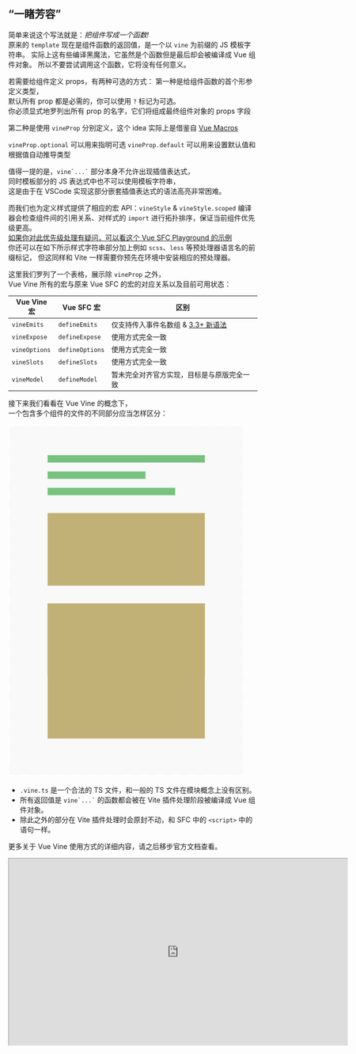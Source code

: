 <h2 class="font-bold text-coolGray">
  “一睹芳容”
</h2>

<p v-click="[0,1]" class="flex flex-col transition-800 w-auto lh-2 text-coolgray-300 text-4">
  <span class="my1">
    简单来说这个写法就是：<i text-6 font-bold>把组件写成一个函数!</i><br>
  </span>
  <span class="my1">
    原来的 <code>template</code> 现在是组件函数的返回值，是一个以 <code>vine</code> 为前缀的 JS 模板字符串。
  </span>
  <span class="my1 text-coolgray-200/80">
    实际上这有些编译黑魔法，它虽然是个函数但是最后却会被编译成 Vue 组件对象。
  </span>
  <span class="text-amber-200/90">
    所以不要尝试调用这个函数，它将没有任何意义。
  </span>
</p>

<p v-click="[1,2]" class="flex flex-col transition-800 w-auto lh-2 text-coolgray-300 text-4">
  <span class="my1 text-6 font-bold text-emerald-300">
    若需要给组件定义 props，有两种可选的方式：
  </span>
  <span class="my1">
    第一种是给组件函数的首个形参定义类型，<br>
    默认所有 prop 都是必需的，你可以使用 <code>?</code> 标记为可选。<br>
    <span class="text-amber-200/90 font-bold">
      你必须显式地罗列出所有 prop 的名字，它们将组成最终组件对象的 props 字段
    </span>
  </span>
</p>

<p v-click="[2,3]" class="flex flex-col transition-800 w-auto lh-2 text-coolgray-300 text-4">
  <span class="my1">
    第二种是使用 <code>vineProp</code> 分别定义，这个 idea 实际上是借鉴自
    <a href="https://vue-macros.dev" class="font-bold text-fuchsia-300">Vue Macros</a>
  </span>
  <div class="flex flex-col my1">
    <span class="my1"><code>vineProp.optional</code> 可以用来指明可选</span>
    <span class="my1"><code>vineProp.default</code> 可以用来设置默认值和根据值自动推导类型</span>
  </div>
</p>

<p v-click="[3,4]" class="flex flex-col transition-800 w-auto lh-2 text-coolgray-300 text-4">
  <span class="my1">
    值得一提的是，<code>vine`...`</code> 部分本身不允许出现插值表达式，<br>
    同时模板部分的 JS 表达式中也不可以使用模板字符串，<br>
    <span class="text-coolgray-100/60">
      这是由于在 VSCode 实现这部分嵌套插值表达式的语法高亮非常困难。
    </span>
    <div class="inline-block text-6 translate-y-1" i-twemoji:face-with-tongue />
  </span>
</p>

<p v-click="[4,5]" class="flex flex-col transition-800 w-auto lh-2 text-coolgray-300 text-4">
  <span class="my1 text-6 font-bold text-emerald-300">
    而我们也为定义样式提供了相应的宏 API：<code>vineStyle</code> & <code>vineStyle.scoped</code>
  </span>
  <span class="my1">
    编译器会检查组件间的引用关系、对样式的 <code>import</code> 进行拓扑排序，保证当前组件优先级更高。<br>
    <a
      href="https://play.vuejs.org/#__PROD__eNqVUk1PwzAM/Sshl4I0tZrgNDokmCYBB0CAxCWX0nptRppESTqKqv53nHQr40OTuMV+z/azXzp6qXW8aYDOaGpzw7UjFlyjichkOWfUWUYvmOS1VsaRRcVFQVZG1SSKkxD54mgkdMTAivRbygDlSlpHaluSuUePo2sQQpEXZURxFJ0wmSbDZJyDgYNai8wBRoSk1ZTkIrPWSwHrUEzXhV59nybVdCANshIM0mSvHEPrPoR/xr6YdJ6dK6HMDJUU50z2YfqWRCe4Lqpd8TJeWyXxJqGC0VzVmgsw99px3IbR2dDLYxku834bcs40MNnl8wrytz/ya9v6HKMPBiyYDTA6Yi4zJeCSHl4+3UGL7xGsVdEIZB8AH8Eq0XiNA+2qkQXK3uMFtTfBLC7LZ7tsHUi7W8oL9cw+8BlFAxcHVv+SexqfhTq8KF5x/Bj+V333s+Cbn4YO3UJNoCTI+ZeVr6KBX172n0d99Hg="
      class="text-3 text-coolgray-100/60">如果你对此优先级处理有疑问，可以看这个 Vue SFC Playground 的示例
    </a> 
    <br>
    你还可以在如下所示样式字符串部分加上例如 <code>scss</code>、<code>less</code> 等预处理器语言名的前缀标记，
    <span class="text-coolgray-200/80">
      但这同样和 Vite 一样需要你预先在环境中安装相应的预处理器。
    </span>
  </span>
</p>

<p v-click="[5,6]" class="flex flex-col transition-800 w-auto lh-2 text-coolgray-300 text-4">
  <span class="mb4">
    这里我们罗列了一个表格，展示除 <code>vineProp</code> 之外，<br>
    Vue Vine 所有的宏与原来 Vue SFC 的宏的对应关系以及目前可用状态：
  </span>

  | Vue Vine 宏 | Vue SFC 宏 | 区别 |
  | --- | --- | --- |
  | `vineEmits` | `defineEmits` | <span class="text-amber-200/90">仅支持传入事件名数组 & <a href="https://vuejs.org/api/sfc-script-setup.html#type-only-props-emit-declarations">3.3+ 新语法</a></span> |
  | `vineExpose` | `defineExpose` | <span class="text-green-200/90">使用方式完全一致</span> |
  | `vineOptions` | `defineOptions` | <span class="text-green-200/90">使用方式完全一致</span> |
  | `vineSlots` | `defineSlots` | <span class="text-green-200/90">使用方式完全一致</span> |
  | `vineModel` | `defineModel` | <span class="text-rose-200/90">暂未完全对齐官方实现，目标是与原版完全一致</span> |

</p>

<p v-click="[6,10]" class="flex flex-col transition-800 w-auto lh-2 text-coolgray-300 text-4">
  <span class="text-5 mb4 lh-10">
    接下来我们看看在 Vue Vine 的概念下，<br>
    一个包含多个组件的文件的不同部分应当怎样区分：
  </span>
  <div class="mt6 flex items-stretch">
    <img 
      class="h-160px object-contain" 
      src="/assets/comp-and-module-global.png"
      alt="comp-and-module-global"
    >
    <ul class="mt4 ml4 flex flex-col list-none">
      <li class="mb4 transition-800" v-click="7">
        <code>.vine.ts</code> 是一个合法的 TS 文件，和一般的 TS 文件在模块概念上没有区别。
      </li>
      <li class="mb4 transition-800" v-click="8">
        所有返回值是 <code>vine`...`</code> 的函数都会被在 Vite 插件处理阶段被编译成 Vue 组件对象。
      </li>
      <li class="mb4 transition-800" v-click="9">
        除此之外的部分在 Vite 插件处理时会原封不动，和 SFC 中的 <code>&lt;script&gt;</code> 中的语句一样。
      </li>
    </ul>
  </div>
</p>

<p
  v-click="10"
  class="flex flex-col transition-800 w-auto lh-2 text-coolgray-300 text-4"
  :class="{
    'flex-1': $clicks === 10,
  }"
>
  <span class="mb4 font-bold">
    更多关于 Vue Vine 使用方式的详细内容，请之后移步官方文档查看。
  </span>

  <div class="w-full h-364px">
    <iframe
      class="vue-vine-site-iframe"
      src="https://vue-vine.dev"
      style="
        width: 1280px;
        height: 720px;
        transform-origin: left top;
        transform: scale(0.535, 0.525);
      "
    />
  </div>
</p>

<!-- --- ↑ 上面是内容 ----- ↓ 下面是代码 --- -->

<template v-if="$clicks < 5">

````md magic-move
```vue-vine
export function App() {
  const count = ref(1)

  return vine`
    <div>{{ count }}</div>
    <button @click="count += 1">Count + 1</button>
  `
}
```
```vue-vine
export function Button(props: {
  type: 'primary' | 'info' | 'warning' | 'error'
  size?: 'small' | 'medium' | 'large'
  disabled?: boolean
}) {
  const btnClasses = computed(() => [`btn-${props.type}`, `btn-${props.size}`])

  return vine`
    <button
      class="vine-btn"
      :class="btnClasses"
      :disabled="disabled"
    >
      <slot />
    </button>
  `
}
```
```vue-vine
export function Button() {
  const type = vineProp<'primary' | 'info' | 'warning' | 'error'>()
  const size = vineProp.optional<'small' | 'medium' | 'large'>()
  const disabled = vineProp.default(false)

  const btnClasses = computed(() => [`btn-${props.type}`, `btn-${props.size}`])

  return vine`
    <button
      class="vine-btn"
      :class="btnClasses"
      :disabled="disabled"
    >
      <slot />
    </button>
  `
}
```
```vue-vine
export function Button() {
  const type = vineProp<'primary' | 'info' | 'warning' | 'error'>()
  const size = vineProp.optional<'small' | 'medium' | 'large'>()
  const disabled = vineProp.default(false)

  return vine`
    <button
      class="vine-btn"
      :class="[
        'btn-' + type,
        'btn-' + size,
      ]"
      :disabled="disabled"
    >
      <slot />
    </button>
  `
}
```
```vue-vine
export function Button() {
  // ...
  vineStyle.scoped(scss`
    .vine-btn {
      // ...

      .btn-primary {
        background-color: $primary-bg;
        color: $primary-text;
      }
    }
  `)

  return vine`...`
}
```
````

</template>

<floating-card 
  v-click="[1,3]" 
  class="right-4 top-60% translate-y--50%"
>

```js
const Button = {
  props: {
    type: { required: true },
    size: { /* Simple prop */ },
    disabled: { /* Simple prop */ },
  },
  // ...
}
```

</floating-card>

<floating-card 
  v-click="[3,4]" 
  class="right-4 bottom-0 rounded-2xl"
>

```js
import "/src/pages/home?type=vine-style&scopeId=1a30fb00&comp=App&lang=scss&scoped=true&virtual.scss";
import "/src/pages/home?type=vine-style&scopeId=70799c01&comp=Button&lang=css&virtual.css";
```

</floating-card>

<!--
/ clicks = 1 / 需要显式地罗列出所有 prop 的名字意味着：你不可以直接用一个类型的名字作为 props 的类型标注，因为 Vine 编译器不内嵌 TS 编译器和上下文，无法得知某个名字的类型之中的所有字段。
-->
